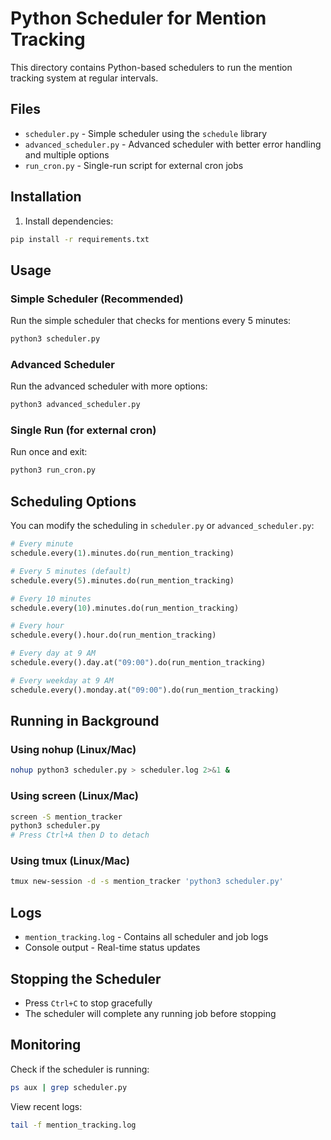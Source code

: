 # Python Scheduler for Mention Tracking

This directory contains Python-based schedulers to run the mention tracking system at regular intervals.

## Files

- `scheduler.py` - Simple scheduler using the `schedule` library
- `advanced_scheduler.py` - Advanced scheduler with better error handling and multiple options
- `run_cron.py` - Single-run script for external cron jobs

## Installation

1. Install dependencies:
```bash
pip install -r requirements.txt
```

## Usage

### Simple Scheduler (Recommended)

Run the simple scheduler that checks for mentions every 5 minutes:

```bash
python3 scheduler.py
```

### Advanced Scheduler

Run the advanced scheduler with more options:

```bash
python3 advanced_scheduler.py
```

### Single Run (for external cron)

Run once and exit:

```bash
python3 run_cron.py
```

## Scheduling Options

You can modify the scheduling in `scheduler.py` or `advanced_scheduler.py`:

```python
# Every minute
schedule.every(1).minutes.do(run_mention_tracking)

# Every 5 minutes (default)
schedule.every(5).minutes.do(run_mention_tracking)

# Every 10 minutes
schedule.every(10).minutes.do(run_mention_tracking)

# Every hour
schedule.every().hour.do(run_mention_tracking)

# Every day at 9 AM
schedule.every().day.at("09:00").do(run_mention_tracking)

# Every weekday at 9 AM
schedule.every().monday.at("09:00").do(run_mention_tracking)
```

## Running in Background

### Using nohup (Linux/Mac)

```bash
nohup python3 scheduler.py > scheduler.log 2>&1 &
```

### Using screen (Linux/Mac)

```bash
screen -S mention_tracker
python3 scheduler.py
# Press Ctrl+A then D to detach
```

### Using tmux (Linux/Mac)

```bash
tmux new-session -d -s mention_tracker 'python3 scheduler.py'
```

## Logs

- `mention_tracking.log` - Contains all scheduler and job logs
- Console output - Real-time status updates

## Stopping the Scheduler

- Press `Ctrl+C` to stop gracefully
- The scheduler will complete any running job before stopping

## Monitoring

Check if the scheduler is running:

```bash
ps aux | grep scheduler.py
```

View recent logs:

```bash
tail -f mention_tracking.log
```

